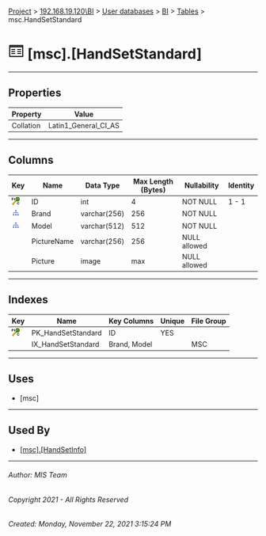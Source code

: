 #### 

[Project](../../../../index.md) > [192.168.19.120\\BI](../../../index.md) > [User databases](../../index.md) > [BI](../index.md) > [Tables](Tables.md) > msc.HandSetStandard

# ![Tables](../../../../Images/Table32.png) [msc].[HandSetStandard]

---

## <a name="#properties"></a>Properties

| Property | Value |
|---|---|
| Collation | Latin1_General_CI_AS |


---

## <a name="#columns"></a>Columns

| Key | Name | Data Type | Max Length (Bytes) | Nullability | Identity |
|---|---|---|---|---|---|
| [![Cluster Primary Key PK_HandSetStandard: ID](../../../../Images/pkcluster.png)](#indexes) | ID | int | 4 | NOT NULL | 1 - 1 |
| [![Indexes IX_HandSetStandard](../../../../Images/Index.png)](#indexes) | Brand | varchar(256) | 256 | NOT NULL |  |
| [![Indexes IX_HandSetStandard](../../../../Images/Index.png)](#indexes) | Model | varchar(512) | 512 | NOT NULL |  |
|  | PictureName | varchar(256) | 256 | NULL allowed |  |
|  | Picture | image | max | NULL allowed |  |


---

## <a name="#indexes"></a>Indexes

| Key | Name | Key Columns | Unique | File Group |
|---|---|---|---|---|
| [![Cluster Primary Key PK_HandSetStandard: ID](../../../../Images/pkcluster.png)](#indexes) | PK_HandSetStandard | ID | YES |  |
|  | IX_HandSetStandard | Brand, Model |  | MSC |


---

## <a name="#uses"></a>Uses

* [msc]


---

## <a name="#usedby"></a>Used By

* [[msc].[HandSetInfo]](HandSetInfo.md)


---

###### Author:  MIS Team

###### Copyright 2021 - All Rights Reserved

###### Created: Monday, November 22, 2021 3:15:24 PM

